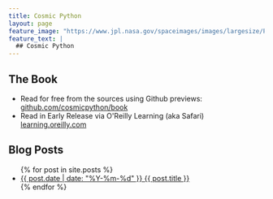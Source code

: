 ```yaml
---
title: Cosmic Python
layout: page
feature_image: "https://www.jpl.nasa.gov/spaceimages/images/largesize/PIA13111_hires.jpg"
feature_text: |
  ## Cosmic Python
---
```


## The Book

* Read for free from the sources using Github previews:
  [github.com/cosmicpython/book](https://github.com/cosmicpython/book#table-of-contents)
* Read in Early Release via O'Reilly Learning (aka Safari) 
  [learning.oreilly.com]( https://learning.oreilly.com/library/view/architecture-patterns-with/9781492052197/)


## Blog Posts

<ul>
  {% for post in site.posts %}
    <li>
      <a href="{{ post.url }}">{{ post.date | date: "%Y-%m-%d" }} {{ post.title }}</a>
    </li>
  {% endfor %}
</ul>

